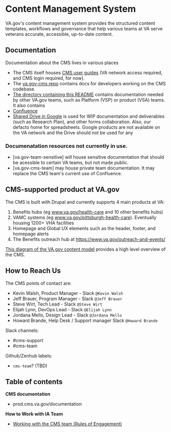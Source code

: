 # Content Management System

VA.gov's content management system provides the structured content templates, workflows and governance that help various teams at VA serve veterans accurate, accessible, up-to-date content.

## Documentation 

Documentation about the CMS lives in various places
* The CMS itself houses [CMS user guides](https://prod.cms.va.gov/documentation) (VA network access required, and CMS login required, for now). 
* The [va.gov-cms repo](https://github.com/department-of-veterans-affairs/va.gov-cms) contains docs for developers working on the CMS codebase.
* [The directory containing this README](https://github.com/department-of-veterans-affairs/va.gov-team/tree/master/platform/cms) contains documentation needed by other VA.gov teams, such as Platform (VSP) or product (VSA) teams. It also contains 
* [Confluence](https://va-gov.atlassian.net/wiki/spaces/VAGOV/pages/179765342/2020-2021)
* [Shared Drive in Google](https://drive.google.com/drive/folders/0ADx85_gnl3Y4Uk9PVA) is used for WIP documentation and deliverables (such as Research Plan), and other forms collaboration. Also, our defacto home for spreadsheets. Google products are not available on the VA network and the Drive should not be used for any 

### Documenatation resources not currently in use. 

* [va.gov-team-sensitive] will house sensitive documentation that should be acessible to certain VA teams, but not made public. 
* [va.gov-cms-team] may house private team documentation. It may replace the CMS team's current use of Confluence.

## CMS-supported product at VA.gov

The CMS is built with Drupal and currently supports 4 main products at VA:
1. Benefits hubs (eg www.va.gov/health-care and 10 other benefits hubs)
1. VAMC systems (eg www.va.gov/pittsburgh-health-care). Eventually housing 1200+ VHA facilities
1. Homepage and Global UX elements such as the header, footer, and homepage alerts
1. The Benefits outreach hub at https://www.va.gov/outreach-and-events/

[This diagram of the VA.gov content model](https://github.com/department-of-veterans-affairs/va.gov-team/blob/master/platform/cms/VAgov-high-level-content-model.png) provides a high level overview of the CMS.

## How to Reach Us

The CMS points of contact are:  
- Kevin Walsh, Product Manager - Slack `@Kevin Walsh`
- Jeff Brauer, Program Manager - Slack `@Jeff Brauer`
- Steve Wirt, Tech Lead - Slack `@Steve Wirt`
- Elijah Lynn, DevOps Lead - Slack `@Elijah Lynn`
- Jordana Mello, Design Lead - Slack `@Jordana Mello`
- Howard Brande, Help Desk / Support manager Slack `@Howard Brande`

Slack channels:
- #cms-support 
- #cms-team

Github/Zenhub labels:
- `cms-team`? (TBD)

## Table of contents

**CMS documentation**
- prod.cms.va.gov/documentation

**How to Work with IA Team**
- [Working with the CMS team (Rules of Engagement)](working-with-cms-team.md)
